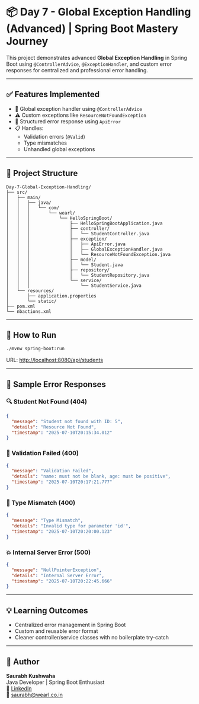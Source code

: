 # 📦 Day 7 - Global Exception Handling (Advanced) | Spring Boot Mastery Journey

This project demonstrates advanced **Global Exception Handling** in Spring Boot using `@ControllerAdvice`, `@ExceptionHandler`, and custom error responses for centralized and professional error handling.

---

## ✅ Features Implemented

- 🎯 Global exception handler using `@ControllerAdvice`
- ⚠️ Custom exceptions like `ResourceNotFoundException`
- 📨 Structured error response using `ApiError`
- 📋 Handles:
  - Validation errors (`@Valid`)
  - Type mismatches
  - Unhandled global exceptions

---

## 📁 Project Structure

```
Day-7-Global-Exception-Handling/
├── src/
│   ├── main/
│   │   ├── java/
│   │   │   └── com/
│   │   │       └── wearl/
│   │   │           └── HelloSpringBoot/
│   │   │               ├── HelloSpringBootApplication.java
│   │   │               ├── controller/
│   │   │               │   └── StudentController.java
│   │   │               ├── exception/
│   │   │               │   ├── ApiError.java
│   │   │               │   ├── GlobalExceptionHandler.java
│   │   │               │   └── ResourceNotFoundException.java
│   │   │               ├── model/
│   │   │               │   └── Student.java
│   │   │               ├── repository/
│   │   │               │   └── StudentRepository.java
│   │   │               └── service/
│   │   │                   └── StudentService.java
│   └── resources/
│       ├── application.properties
│       └── static/
├── pom.xml
└── nbactions.xml
```

---

## 🔧 How to Run

```bash
./mvnw spring-boot:run
```

URL: [http://localhost:8080/api/students](http://localhost:8080/api/students)

---

## 🧪 Sample Error Responses

### 🔍 Student Not Found (404)
```json
{
  "message": "Student not found with ID: 5",
  "details": "Resource Not Found",
  "timestamp": "2025-07-10T20:15:34.012"
}
```

### 🧾 Validation Failed (400)
```json
{
  "message": "Validation Failed",
  "details": "name: must not be blank, age: must be positive",
  "timestamp": "2025-07-10T20:17:21.777"
}
```

### 🔢 Type Mismatch (400)
```json
{
  "message": "Type Mismatch",
  "details": "Invalid type for parameter 'id'",
  "timestamp": "2025-07-10T20:20:00.123"
}
```

### 💥 Internal Server Error (500)
```json
{
  "message": "NullPointerException",
  "details": "Internal Server Error",
  "timestamp": "2025-07-10T20:22:45.666"
}
```

---

## 💡 Learning Outcomes

- Centralized error management in Spring Boot
- Custom and reusable error format
- Cleaner controller/service classes with no boilerplate try-catch

---

## 🙌 Author

**Saurabh Kushwaha**  
Java Developer | Spring Boot Enthusiast  
🔗 [LinkedIn](https://www.linkedin.com/in/saurabh884095/)  
📧 saurabh@wearl.co.in